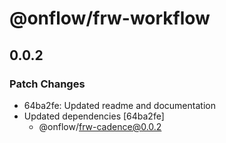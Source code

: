 # @onflow/frw-workflow

## 0.0.2

### Patch Changes

- 64ba2fe: Updated readme and documentation
- Updated dependencies [64ba2fe]
  - @onflow/frw-cadence@0.0.2
